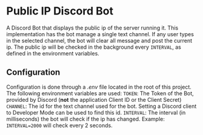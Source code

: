 # Public IP Discord Bot

A Discord Bot that displays the public ip of the server running it. This implementation has the bot manage a single text channel. If any user types in the selected channel, the bot will clear all message and post the current ip. The public ip will be checked in the background every `INTERVAL`, as defined in the environment variables.

## Configuration

Configuration is done through a _.env_ file located in the root of this project. The following environment variables are used:
`TOKEN`: The Token of the Bot, provided by Discord (**not** the application Client ID or the Client Secret)
`CHANNEL`: The id for the text channel used for the bot. Setting a Discord client to Developer Mode can be used to find this id.
`INTERVAL`: The interval (in milliseconds) the bot will check if the ip has changed. Example: `INTERVAL=2000` will check every 2 seconds.
